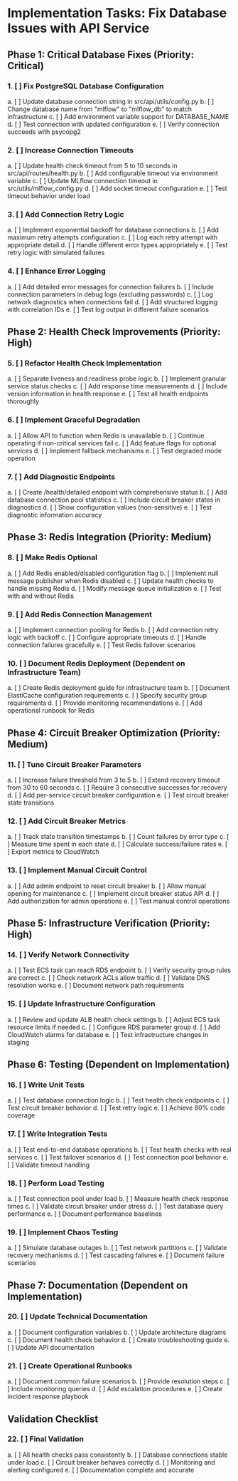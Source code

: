 # Implementation Tasks: Fix Database Issues with API Service

## Phase 1: Critical Database Fixes (Priority: Critical)

### 1. [ ] Fix PostgreSQL Database Configuration
   a. [ ] Update database connection string in src/api/utils/config.py
   b. [ ] Change database name from "mlflow" to "mlflow_db" to match infrastructure
   c. [ ] Add environment variable support for DATABASE_NAME
   d. [ ] Test connection with updated configuration
   e. [ ] Verify connection succeeds with psycopg2

### 2. [ ] Increase Connection Timeouts
   a. [ ] Update health check timeout from 5 to 10 seconds in src/api/routes/health.py
   b. [ ] Add configurable timeout via environment variable
   c. [ ] Update MLflow connection timeout in src/utils/mlflow_config.py
   d. [ ] Add socket timeout configuration
   e. [ ] Test timeout behavior under load

### 3. [ ] Add Connection Retry Logic
   a. [ ] Implement exponential backoff for database connections
   b. [ ] Add maximum retry attempts configuration
   c. [ ] Log each retry attempt with appropriate detail
   d. [ ] Handle different error types appropriately
   e. [ ] Test retry logic with simulated failures

### 4. [ ] Enhance Error Logging
   a. [ ] Add detailed error messages for connection failures
   b. [ ] Include connection parameters in debug logs (excluding passwords)
   c. [ ] Log network diagnostics when connections fail
   d. [ ] Add structured logging with correlation IDs
   e. [ ] Test log output in different failure scenarios

## Phase 2: Health Check Improvements (Priority: High)

### 5. [ ] Refactor Health Check Implementation
   a. [ ] Separate liveness and readiness probe logic
   b. [ ] Implement granular service status checks
   c. [ ] Add response time measurements
   d. [ ] Include version information in health response
   e. [ ] Test all health endpoints thoroughly

### 6. [ ] Implement Graceful Degradation
   a. [ ] Allow API to function when Redis is unavailable
   b. [ ] Continue operating if non-critical services fail
   c. [ ] Add feature flags for optional services
   d. [ ] Implement fallback mechanisms
   e. [ ] Test degraded mode operation

### 7. [ ] Add Diagnostic Endpoints
   a. [ ] Create /health/detailed endpoint with comprehensive status
   b. [ ] Add database connection pool statistics
   c. [ ] Include circuit breaker states in diagnostics
   d. [ ] Show configuration values (non-sensitive)
   e. [ ] Test diagnostic information accuracy

## Phase 3: Redis Integration (Priority: Medium)

### 8. [ ] Make Redis Optional
   a. [ ] Add Redis enabled/disabled configuration flag
   b. [ ] Implement null message publisher when Redis disabled
   c. [ ] Update health checks to handle missing Redis
   d. [ ] Modify message queue initialization
   e. [ ] Test with and without Redis

### 9. [ ] Add Redis Connection Management
   a. [ ] Implement connection pooling for Redis
   b. [ ] Add connection retry logic with backoff
   c. [ ] Configure appropriate timeouts
   d. [ ] Handle connection failures gracefully
   e. [ ] Test Redis failover scenarios

### 10. [ ] Document Redis Deployment (Dependent on Infrastructure Team)
   a. [ ] Create Redis deployment guide for infrastructure team
   b. [ ] Document ElastiCache configuration requirements
   c. [ ] Specify security group requirements
   d. [ ] Provide monitoring recommendations
   e. [ ] Add operational runbook for Redis

## Phase 4: Circuit Breaker Optimization (Priority: Medium)

### 11. [ ] Tune Circuit Breaker Parameters
   a. [ ] Increase failure threshold from 3 to 5
   b. [ ] Extend recovery timeout from 30 to 60 seconds
   c. [ ] Require 3 consecutive successes for recovery
   d. [ ] Add per-service circuit breaker configuration
   e. [ ] Test circuit breaker state transitions

### 12. [ ] Add Circuit Breaker Metrics
   a. [ ] Track state transition timestamps
   b. [ ] Count failures by error type
   c. [ ] Measure time spent in each state
   d. [ ] Calculate success/failure rates
   e. [ ] Export metrics to CloudWatch

### 13. [ ] Implement Manual Circuit Control
   a. [ ] Add admin endpoint to reset circuit breaker
   b. [ ] Allow manual opening for maintenance
   c. [ ] Implement circuit breaker status API
   d. [ ] Add authorization for admin operations
   e. [ ] Test manual control operations

## Phase 5: Infrastructure Verification (Priority: High)

### 14. [ ] Verify Network Connectivity
   a. [ ] Test ECS task can reach RDS endpoint
   b. [ ] Verify security group rules are correct
   c. [ ] Check network ACLs allow traffic
   d. [ ] Validate DNS resolution works
   e. [ ] Document network path requirements

### 15. [ ] Update Infrastructure Configuration
   a. [ ] Review and update ALB health check settings
   b. [ ] Adjust ECS task resource limits if needed
   c. [ ] Configure RDS parameter group
   d. [ ] Add CloudWatch alarms for database
   e. [ ] Test infrastructure changes in staging

## Phase 6: Testing (Dependent on Implementation)

### 16. [ ] Write Unit Tests
   a. [ ] Test database connection logic
   b. [ ] Test health check endpoints
   c. [ ] Test circuit breaker behavior
   d. [ ] Test retry logic
   e. [ ] Achieve 80% code coverage

### 17. [ ] Write Integration Tests
   a. [ ] Test end-to-end database operations
   b. [ ] Test health checks with real services
   c. [ ] Test failover scenarios
   d. [ ] Test connection pool behavior
   e. [ ] Validate timeout handling

### 18. [ ] Perform Load Testing
   a. [ ] Test connection pool under load
   b. [ ] Measure health check response times
   c. [ ] Validate circuit breaker under stress
   d. [ ] Test database query performance
   e. [ ] Document performance baselines

### 19. [ ] Implement Chaos Testing
   a. [ ] Simulate database outages
   b. [ ] Test network partitions
   c. [ ] Validate recovery mechanisms
   d. [ ] Test cascading failures
   e. [ ] Document failure scenarios

## Phase 7: Documentation (Dependent on Implementation)

### 20. [ ] Update Technical Documentation
   a. [ ] Document configuration variables
   b. [ ] Update architecture diagrams
   c. [ ] Document health check behavior
   d. [ ] Create troubleshooting guide
   e. [ ] Update API documentation

### 21. [ ] Create Operational Runbooks
   a. [ ] Document common failure scenarios
   b. [ ] Provide resolution steps
   c. [ ] Include monitoring queries
   d. [ ] Add escalation procedures
   e. [ ] Create incident response playbook

## Validation Checklist

### 22. [ ] Final Validation
   a. [ ] All health checks pass consistently
   b. [ ] Database connections stable under load
   c. [ ] Circuit breaker behaves correctly
   d. [ ] Monitoring and alerting configured
   e. [ ] Documentation complete and accurate